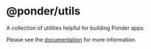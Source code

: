 # @ponder/utils

A collection of utilities helpful for building Ponder apps.

Please see the [documentation](https://ponder.sh/docs/utilities/transports) for more information.